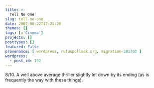 ```yaml
---
title: >-
  Tell No One
slug: tell-no-one
date: 2007-06-22T17:21:20
themes: []
tags: [u'Cinema']
projects: []
posttypes: []
featured: False
provenance: [ wordpress, rufuspollock.org, migration-201703 ]
wordpress:
  - post_id: 192
---
```


8/10. A well above average thriller slightly let down by its ending (as is frequently the way with these things).

